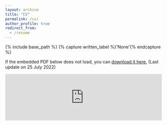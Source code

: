 ```yaml
---
layout: archive
title: "CV"
permalink: /cv/
author_profile: true
redirect_from:
  - /resume
---
```



{% include base_path %}
{% capture written_label %}'None'{% endcapture %}

If the embedded PDF below does not load, you can <a href="https://yuliuqian.github.io/files/CV_LiuqianYu_202207.pdf">download it here.</a> (Last update on 25 July 2022)
<br/>

<embed src="https://yuliuqian.github.io/files/CV_LiuqianYu_202207.pdf" type="application/pdf" width="100%" />
